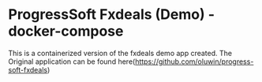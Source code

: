 # ProgressSoft Fxdeals (Demo) - docker-compose
This is a containerized version of the fxdeals demo app created.
The Original application can be found here(https://github.com/oluwin/progress-soft-fxdeals)
